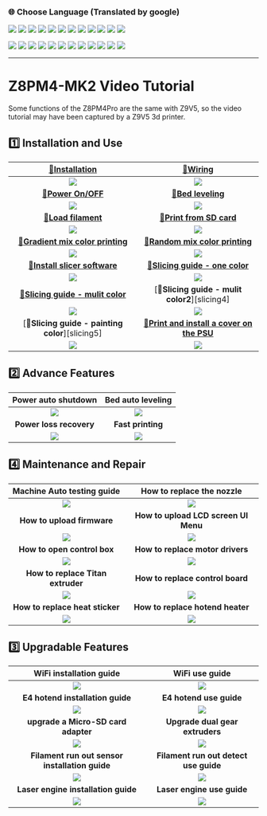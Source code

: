 ### :globe_with_meridians: Choose Language (Translated by google)
                           

[![](../../lanpic/ES.png)](https://github-com.translate.goog/ZONESTAR3D/Z8/tree/main/Z8P-MK2/6-VideoTutorial?_x_tr_sl=auto&_x_tr_tl=es)
[![](../../lanpic/PT.png)](https://github-com.translate.goog/ZONESTAR3D/Z8/tree/main/Z8P-MK2/6-VideoTutorial?_x_tr_sl=auto&_x_tr_tl=pt)
[![](../../lanpic/FR.png)](https://github-com.translate.goog/ZONESTAR3D/Z8/tree/main/Z8P-MK2/6-VideoTutorial?_x_tr_sl=auto&_x_tr_tl=fr)
[![](../../lanpic/DE.png)](https://github-com.translate.goog/ZONESTAR3D/Z8/tree/main/Z8P-MK2/6-VideoTutorial?_x_tr_sl=auto&_x_tr_tl=de)
[![](../../lanpic/IT.png)](https://github-com.translate.goog/ZONESTAR3D/Z8/tree/main/Z8P-MK2/6-VideoTutorial?_x_tr_sl=auto&_x_tr_tl=it)
[![](../../lanpic/SW.png)](https://github-com.translate.goog/ZONESTAR3D/Z8/tree/main/Z8P-MK2/6-VideoTutorial?_x_tr_sl=auto&_x_tr_tl=sv)
[![](../../lanpic/PL.png)](https://github-com.translate.goog/ZONESTAR3D/Z8/tree/main/Z8P-MK2/6-VideoTutorial?_x_tr_sl=auto&_x_tr_tl=pl)
[![](../../lanpic/DK.png)](https://github-com.translate.goog/ZONESTAR3D/Z8/tree/main/Z8P-MK2/6-VideoTutorial?_x_tr_sl=auto&_x_tr_tl=da)
[![](../../lanpic/CZ.png)](https://github-com.translate.goog/ZONESTAR3D/Z8/tree/main/Z8P-MK2/6-VideoTutorial?_x_tr_sl=auto&_x_tr_tl=cs)
[![](../../lanpic/HR.png)](https://github-com.translate.goog/ZONESTAR3D/Z8/tree/main/Z8P-MK2/6-VideoTutorial?_x_tr_sl=auto&_x_tr_tl=hr)
[![](../../lanpic/RO.png)](https://github-com.translate.goog/ZONESTAR3D/Z8/tree/main/Z8P-MK2/6-VideoTutorial?_x_tr_sl=auto&_x_tr_tl=ro)
[![](../../lanpic/SK.png)](https://github-com.translate.goog/ZONESTAR3D/Z8/tree/main/Z8P-MK2/6-VideoTutorial?_x_tr_sl=auto&_x_tr_tl=sk)

[![](../../lanpic/CN.png)](https://github-com.translate.goog/ZONESTAR3D/Z8/tree/main/Z8P-MK2/6-VideoTutorial?_x_tr_sl=auto&_x_tr_tl=zh-CN)
[![](../../lanpic/JP.png)](https://github-com.translate.goog/ZONESTAR3D/Z8/tree/main/Z8P-MK2/6-VideoTutorial?_x_tr_sl=auto&_x_tr_tl=ja)
[![](../../lanpic/KR.png)](https://github-com.translate.goog/ZONESTAR3D/Z8/tree/main/Z8P-MK2/6-VideoTutorial?_x_tr_sl=auto&_x_tr_tl=ko)
[![](../../lanpic/ID.png)](https://github-com.translate.goog/ZONESTAR3D/Z8/tree/main/Z8P-MK2/6-VideoTutorial?_x_tr_sl=auto&_x_tr_tl=id)
[![](../../lanpic/TH.png)](https://github-com.translate.goog/ZONESTAR3D/Z8/tree/main/Z8P-MK2/6-VideoTutorial?_x_tr_sl=auto&_x_tr_tl=th)
[![](../../lanpic/VN.png)](https://github-com.translate.goog/ZONESTAR3D/Z8/tree/main/Z8P-MK2/6-VideoTutorial?_x_tr_sl=auto&_x_tr_tl=vi)
[![](../../lanpic/IL.png)](https://github-com.translate.goog/ZONESTAR3D/Z8/tree/main/Z8P-MK2/6-VideoTutorial?_x_tr_sl=auto&_x_tr_tl=iw)
[![](../../lanpic/SA.png)](https://github-com.translate.goog/ZONESTAR3D/Z8/tree/main/Z8P-MK2/6-VideoTutorial?_x_tr_sl=auto&_x_tr_tl=ar)
[![](../../lanpic/TR.png)](https://github-com.translate.goog/ZONESTAR3D/Z8/tree/main/Z8P-MK2/6-VideoTutorial?_x_tr_sl=auto&_x_tr_tl=tr)
[![](../../lanpic/GR.png)](https://github-com.translate.goog/ZONESTAR3D/Z8/tree/main/Z8P-MK2/6-VideoTutorial?_x_tr_sl=auto&_x_tr_tl=el)
[![](../../lanpic/BR.png)](https://github-com.translate.goog/ZONESTAR3D/Z8/tree/main/Z8P-MK2/6-VideoTutorial?_x_tr_sl=auto&_x_tr_tl=pt)
[![](../../lanpic/RU.png)](https://github-com.translate.goog/ZONESTAR3D/Z8/tree/main/Z8P-MK2/6-VideoTutorial?_x_tr_sl=auto&_x_tr_tl=ru)

-----
# Z8PM4-MK2 Video Tutorial
Some functions of the Z8PM4Pro are the same with Z9V5, so the video tutorial may have been captured by a Z9V5 3d printer.
## :one: Installation and Use
|    [:book:**Installation**](../1-Installation_Guide/)          |     [:book:**Wiring**][wiring]                                 |
|:--------------------------------------------------------------:|:--------------------------------------------------------------:|
| [![](./install.jpg)](https://youtu.be/-oieO7U0LCc)             | [![](./wiring.jpg)](https://youtu.be/kpQvHASNfqE)              |
|    [:book:**Power On/OFF**](../2-Operation_Guide/readme.md)    |     [:book:**Bed leveling**][bedleveling]                      |
| [![](./poweronoff.jpg)](https://youtu.be/2i8ozM2Dn1U)          | [![](./bedleveling.jpg)](https://youtu.be/R3RfGnxx8hY)         |
|    [:book:**Load filament**][loadfilament]                     |     [:book:**Print from SD card**][printfromsdcard]            |
| [![](./loadfilament.jpg)](https://youtu.be/-47yB95uIxI)        | [![](./printfromSD.jpg)](https://youtu.be/ITHbO9VxTMo)         |
|    [:book:**Gradient mix color printing**][gradientmix]        |     [:book:**Random mix color printing**][randommix]           |
| [![](./gradientmix.jpg)](https://youtu.be/VOlXvy38aFs)         | [![](./randommix.jpg)](https://youtu.be/-mQ4bCnrIaw)           |
|    [:book:**Install slicer software**][slicing1]               |     [:book:**Slicing guide - one color**][slicing2]            |
| [![](./installslicer.jpg)](https://youtu.be/vCv0S4L7u30)       | [![](./slicing_1c.jpg)](https://youtu.be/bacvTF2MOxA)          |
|    [:book:**Slicing guide - mulit color**][slicing3]           |     [:book:**Slicing guide - mulit color2**][slicing4]         |
| [![](./Slicing_4C_1.jpg)](https://youtu.be/2IHiP2r7KNk)        | [![](./comingsoon.jpg)]()                                      |
|    [:book:**Slicing guide - painting color**][slicing5]        |     [:book:**Print and install a cover on the PSU**][psufan]   |
| [![](./comingsoon.jpg)]()                                      | [![](./PSUfan.jpg)](https://youtu.be/Xc3vRqRYklM)              |

## :two: Advance Features
|    **Power auto shutdown**                                     |           **Bed auto leveling**                                |
|:--------------------------------------------------------------:|:--------------------------------------------------------------:|
| [![](./autoshutdown.jpg)](https://youtu.be/SJLpmJL-tG4)        | [![](./bedautolevel.jpg)](https://youtu.be/Zoyl6PybsUk)        |
|     **Power loss recovery**                                    |            **Fast printing**                                   |
| [![](./powerlossrecovery.jpg)](https://youtu.be/f-PpasByiiE)   | ![](./comingsoon.jpg)                                          |


## :four: Maintenance and Repair
|  **Machine Auto testing guide**                                |    **How to replace the nozzle**                               |
|:--------------------------------------------------------------:|:--------------------------------------------------------------:|
| [![](./autotest.jpg)](https://youtu.be/iSsuy2ePWw8)            | [![](./replacenozzle.jpg)](https://youtu.be/L5VRyEbsJvM)       |
|     **How to upload firmware**                                 |   **How to upload LCD screen UI Menu**                         |
| ![](./comingsoon.jpg)                                          | ![](./comingsoon.jpg)                                          |
|     **How to open control box**                                |   **How to replace motor drivers**                             |
| ![](./comingsoon.jpg)                                          | ![](./comingsoon.jpg)                                          |
|     **How to replace Titan extruder**                          |   **How to replace control board**                             |
| ![](./comingsoon.jpg)                                          | ![](./comingsoon.jpg)                                          |
|     **How to replace heat sticker**                            |   **How to replace hotend heater**                             |
| ![](./comingsoon.jpg)                                          | ![](./comingsoon.jpg)                                          |

## :three: Upgradable Features
|     **WiFi installation guide**                                |            **WiFi use guide**                                  |
|:--------------------------------------------------------------:|:--------------------------------------------------------------:|
| ![](./comingsoon.jpg)                                          | ![](./comingsoon.jpg)                                          |
| **E4 hotend installation guide**                               |            **E4 hotend use guide**                             |
| ![](./comingsoon.jpg)                                          | ![](./comingsoon.jpg)                                          |
| **upgrade a Micro-SD card adapter**                            |     **Upgrade dual gear extruders**                            |
| ![](./comingsoon.jpg)                                          | ![](./comingsoon.jpg)                                          |
| **Filament run out sensor installation guide**                 |    **Filament run out detect use guide**                       |
| ![](./comingsoon.jpg)                                          | ![](./comingsoon.jpg)                                          |
| **Laser engine installation guide**                            |            **Laser engine use guide**                          |
| ![](./comingsoon.jpg)                                          | ![](./comingsoon.jpg)                                          |

[wiring]: https://github.com/ZONESTAR3D/Z8P/blob/main/Z8P-MK2/1-Installation_Guide/readme.md#wiring
[bedleveling]: https://github.com/ZONESTAR3D/Z8P/blob/main/Z8P-MK2/2-Operation_Guide/readme.md#level-the-bed
[loadfilament]: https://github.com/ZONESTAR3D/Z8P/blob/main/Z8P-MK2/2-Operation_Guide/readme.md#load-filaments
[printfromsdcard]: https://github.com/ZONESTAR3D/Z8P/blob/main/Z8P-MK2/2-Operation_Guide/readme.md#print-the-first-works
[gradientmix]: https://github.com/ZONESTAR3D/Z8P/tree/main/Z8P-MK2/2-Operation_Guide/Auto_Color_Mixing#auto-gradient-mixing
[randommix]: https://github.com/ZONESTAR3D/Z8P/blob/main/Z8P-MK2/2-Operation_Guide/Auto_Color_Mixing/readme.md#auto-random-mixing
[slicing1]: https://github.com/ZONESTAR3D/Z8P/tree/main/Z8P-MK2/4-SlicingGuide#1-download-prusaslicer
[slicing2]: https://github.com/ZONESTAR3D/Z8P/tree/main/Z8P-MK2/4-SlicingGuide#4-slicing-one-color
[slicing3]:https://github.com/ZONESTAR3D/Z8P/tree/main/Z8P-MK2/4-SlicingGuide#5-slicing-muti-color-for-m4-hotend
[psufan]: https://github.com/ZONESTAR3D/Z8P/tree/main/Z8P-MK2/5-PrintParts


